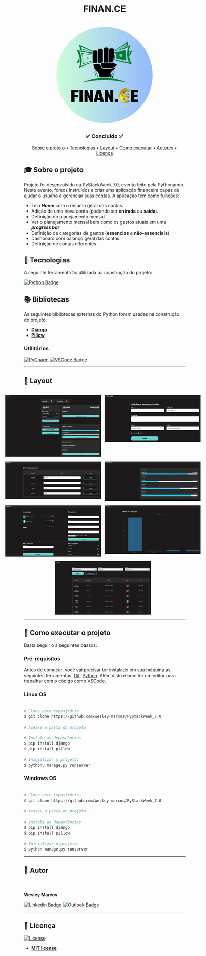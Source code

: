 <h1 align="center">FINAN.CE</h1>
<h1 align="center">
    <img style="border-radius: 50%; align="center" src="assets\Logo FINAN.CE.png" width="300px;" alt="logo"/>
</h1>
<h3 align="center">✅ Concluído ✅</h3>

<p align="center">
 <a href="#-sobre-o-projeto">Sobre o projeto</a> •
 <a href="#-tecnologias">Tecnologias</a> • 
 <a href="#-layout">Layout</a> • 
 <a href="#-como-executar-o-projeto">Como executar</a> • 
 <a href="#-autores">Autores</a> • 
 <a href="#user-content--licença">Licença</a>
</p>

## 🎓 Sobre o projeto

Projeto foi desenvolvido na PyStackWeek 7.0, evento feito pela Pythonando. Neste evento, fomos instruídos a criar uma aplicação financeira capaz de ajudar o usuário a gerenciar suas contas. A aplicação tem como funções:
- Tela ***Home*** com o resumo geral das contas.
- Adição de uma nova conta (podendo ser **entrada** ou **saída**).
- Definição do planejamento mensal.
- Ver o planejamento mensal bem como os gastos atuais em uma ***progress bar***.
- Definição de categorias de gastos (**essencias** e **não-essenciais**).
- Dashboard com balanço geral das contas.
- Definição de contas diferentes.



## 📜 Tecnologias 

A seguinte ferramenta foi utilizada na construção do projeto:

  [![Python Badge](https://img.shields.io/badge/Python-14354C?style=for-the-badge&logo=python&logoColor=white)](https://pypi.org/)

## 📚 Bibliotecas

As seguintes bibliotecas externas do Python foram usadas na construção do projeto:

- **[Django](https://www.djangoproject.com/)**
- **[Pillow](https://pypi.org/project/Pillow/)**

### Utilitários

 [![PyCharm](https://img.shields.io/badge/pycharm-143?style=for-the-badge&logo=pycharm&logoColor=black&color=black&labelColor=green)](https://www.jetbrains.com/pt-br/pycharm/)
 [![VSCode Badge](https://img.shields.io/badge/Visual_Studio_Code-0078D4?style=for-the-badge&logo=visual%20studio%20code&logoColor=white)](https://code.visualstudio.com/)  
 
---

## 🎨 Layout

<p align="center" style="display: flex; flex-direction: column; align-items: flex-start; justify-content: center;">
    <p align="center" style="display: flex; align-items: flex-start; justify-content: center;">
    <img alt="home page" style="margin-right: 10px" src="assets\home.png" width="300px">
    <img alt="add_conta page" style="margin-right: 10px" src="assets\add_conta.png" width="300px">
    </p>
    <p align="center" style="display: flex; align-items: flex-start; justify-content: center;">
    <img alt="definir_planejamento page" style="margin-right: 10px" src="assets\definir_planejamento.png" width="300px">
    <img alt="ver_planejamento page" style="margin-right: 10px" src="assets\ver_planejamento.png" width="300px">
    </p>
    <p align="center" style="display: flex; align-items: flex-start; justify-content: center;">
    <img alt="categorias page" style="margin-right: 10px" src="assets\categorias.png" width="300px">
    <img alt="dashboard page" style="margin-right: 10px" src="assets\dashboard.png" width="300px">
    </p>
    <p align="center" style="display: flex; align-items: flex-start; justify-content: center;">
    <img alt="extrato page" style="margin-right: 10px" src="assets\extrato.png" width="300px">
</p>

---

## 🚀 Como executar o projeto

Basta seguir o s seguintes passos:

### Pré-requisitos

Antes de começar, você vai precisar ter instalado em sua máquina as seguintes ferramentas:
[Git](https://git-scm.com), [Python]([https://docs.flutter.dev/get-started/install](https://www.python.org/downloads/)). Além disto é bom ter um editor para trabalhar com o código como [VSCode](https://code.visualstudio.com/).

### Linux OS
```bash

# Clone este repositório
$ git clone https://github.com/wesley-marcos/PyStackWeek_7.0

# Acesse a pasta do projeto

# Instale as dependências
$ pip install django
$ pip install pillow

# Inicializar o projeto:
$ python3 manage.py runserver

```
### Windows OS
```bash

# Clone este repositório
$ git clone https://github.com/wesley-marcos/PyStackWeek_7.0

# Acesse a pasta do projeto

# Instale as dependências
$ pip install django
$ pip install pillow

# Inicializar o projeto:
$ python manage.py runserver

```

---

## 👥 Autor
<h4 align="left">
    <img style="border-radius: 50%; margin-right: 30px" src="https://avatars.githubusercontent.com/wesley-marcos" width="180px;" alt=""/>
</h4>

**Wesley Marcos**


[![Linkedin Badge](https://img.shields.io/badge/LinkedIn-0077B5?style=for-the-badge&logo=linkedin&logoColor=white)](https://www.linkedin.com/in/wesley-marcos-borges/)
[![Outlook Badge](https://img.shields.io/badge/Outlook-0078D4?style=for-the-badge&logo=microsoft-outlook&logoColor=white)](mailto:wesley.marcos@inatel.br)

---
## 📝 Licença
[![License](https://img.shields.io/github/license/wesley-marcos/C214_teste_mock)](http://badges.mit-license.org)

- **[MIT license](https://choosealicense.com/licenses/mit/)**

